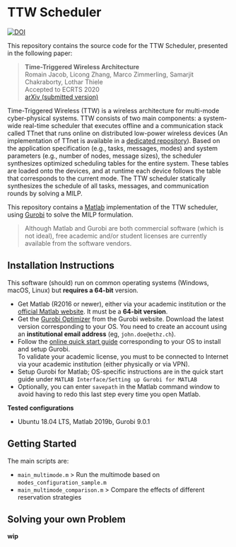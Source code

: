 # TTW Scheduler
[![DOI](https://zenodo.org/badge/DOI/10.5281/zenodo.3530665.svg)][ttw_zenodo]

This repository contains the source code for the TTW Scheduler, presented in the following paper:

> **Time-Triggered Wireless Architecture**  
Romain Jacob, Licong Zhang, Marco Zimmerling, Samarjit Chakraborty, Lothar Thiele   
Accepted to ECRTS 2020  
[arXiv (submitted version)](https://arxiv.org/abs/2002.07491)

Time-Triggered Wireless (TTW) is a wireless architecture for multi-mode cyber-physical systems.
TTW consists of two main components: a system-wide real-time scheduler that executes offline and a communication stack called TTnet that runs online on distributed low-power wireless devices (An implementation of TTnet is available in a [dedicated repository](https://github.com/romain-jacob/TTW-Artifacts)).
Based on the application specification (e.g., tasks, messages, modes) and system parameters (e.g., number of nodes, message sizes), the scheduler synthesizes optimized scheduling tables for the entire system. These tables are loaded onto the devices, and at runtime each device follows the table that corresponds to the current mode.
The TTW scheduler statically synthesizes the schedule of all tasks, messages, and communication rounds by solving a MILP.

This repository contains a [Matlab][matlab] implementation of the TTW scheduler, using [Gurobi][gurobi] to solve the MILP formulation.
> Although Matlab and Gurobi are both commercial software (which is not ideal), free academic and/or student licenses are currently available from the software vendors.

## Installation Instructions

This software (should) run on common operating systems (Windows, macOS, Linux) but **requires a 64-bit** version.

+ Get Matlab (R2016 or newer), either via your academic institution or the [official Matlab website][matlab]. It must be a **64-bit version**.
+ Get the [Gurobi Optimizer](https://www.gurobi.com/downloads/gurobi-software/) from the Gurobi website. Download the latest version corresponding to your OS. You need to create an account using an **institutional email address** (eg, `john.doe@ethz.ch`).
+ Follow the [online quick start guide](https://www.gurobi.com/documentation/quickstart.html) corresponding to your OS to install and setup Gurobi.  
To validate your academic license, you must to be connected to Internet via your academic institution (either physically or via VPN).
+ Setup Gurobi for Matlab; OS-specific instructions are in the quick start guide under `MATLAB Interface/Setting up Gurobi for MATLAB`
+ Optionally, you can enter `savepath` in the Matlab command window to avoid having to redo this last step every time you open Matlab.

**Tested configurations**  
+ Ubuntu 18.04 LTS, Matlab 2019b, Gurobi 9.0.1


## Getting Started

The main scripts are:
- `main_multimode.m` > Run the multimode based on `modes_configuration_sample.m`
- `main_multimode_comparison.m` > Compare the effects of different reservation strategies

## Solving your own Problem

**wip**

[matlab]: https://www.mathworks.com/products/matlab.html
[gurobi]: https://www.gurobi.com/
[ttw_repo]: https://github.com/romain-jacob/TTW-Scheduler
[ttw_zenodo]: https://doi.org/10.5281/zenodo.3530665
